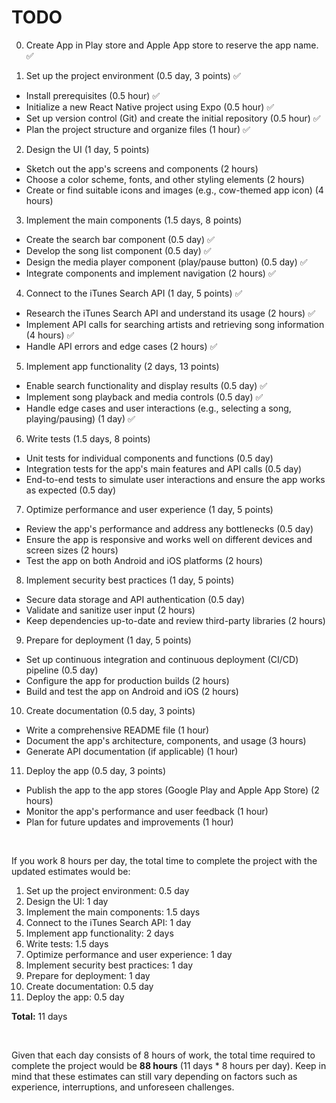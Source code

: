 # TODO

0. Create App in Play store and Apple App store to reserve the app name. ✅

1. Set up the project environment (0.5 day, 3 points) ✅

- Install prerequisites (0.5 hour) ✅
- Initialize a new React Native project using Expo (0.5 hour) ✅
- Set up version control (Git) and create the initial repository (0.5 hour) ✅
- Plan the project structure and organize files (1 hour) ✅

2. Design the UI (1 day, 5 points)

- Sketch out the app's screens and components (2 hours)
- Choose a color scheme, fonts, and other styling elements (2 hours)
- Create or find suitable icons and images (e.g., cow-themed app icon) (4 hours)

3. Implement the main components (1.5 days, 8 points)

- Create the search bar component (0.5 day) ✅
- Develop the song list component (0.5 day) ✅
- Design the media player component (play/pause button) (0.5 day) ✅
- Integrate components and implement navigation (2 hours) ✅

4. Connect to the iTunes Search API (1 day, 5 points) ✅

- Research the iTunes Search API and understand its usage (2 hours) ✅
- Implement API calls for searching artists and retrieving song information (4 hours) ✅
- Handle API errors and edge cases (2 hours) ✅

5. Implement app functionality (2 days, 13 points)

- Enable search functionality and display results (0.5 day) ✅
- Implement song playback and media controls (0.5 day) ✅
- Handle edge cases and user interactions (e.g., selecting a song, playing/pausing) (1 day) ✅

6. Write tests (1.5 days, 8 points)

- Unit tests for individual components and functions (0.5 day)
- Integration tests for the app's main features and API calls (0.5 day)
- End-to-end tests to simulate user interactions and ensure the app works as expected (0.5 day)

7. Optimize performance and user experience (1 day, 5 points)

- Review the app's performance and address any bottlenecks (0.5 day)
- Ensure the app is responsive and works well on different devices and screen sizes (2 hours)
- Test the app on both Android and iOS platforms (2 hours)

8. Implement security best practices (1 day, 5 points)

- Secure data storage and API authentication (0.5 day)
- Validate and sanitize user input (2 hours)
- Keep dependencies up-to-date and review third-party libraries (2 hours)

9. Prepare for deployment (1 day, 5 points)

- Set up continuous integration and continuous deployment (CI/CD) pipeline (0.5 day)
- Configure the app for production builds (2 hours)
- Build and test the app on Android and iOS (2 hours)

10. Create documentation (0.5 day, 3 points)

- Write a comprehensive README file (1 hour)
- Document the app's architecture, components, and usage (3 hours)
- Generate API documentation (if applicable) (1 hour)

11. Deploy the app (0.5 day, 3 points)

- Publish the app to the app stores (Google Play and Apple App Store) (2 hours)
- Monitor the app's performance and user feedback (1 hour)
- Plan for future updates and improvements (1 hour)

</br>

If you work 8 hours per day, the total time to complete the project with the updated estimates would be:

1. Set up the project environment: 0.5 day
2. Design the UI: 1 day
3. Implement the main components: 1.5 days
4. Connect to the iTunes Search API: 1 day
5. Implement app functionality: 2 days
6. Write tests: 1.5 days
7. Optimize performance and user experience: 1 day
8. Implement security best practices: 1 day
9. Prepare for deployment: 1 day
10. Create documentation: 0.5 day
11. Deploy the app: 0.5 day
    </br>

**Total:** 11 days

</br>

Given that each day consists of 8 hours of work, the total time required to complete the project would be **88 hours** (11 days \* 8 hours per day). Keep in mind that these estimates can still vary depending on factors such as experience, interruptions, and unforeseen challenges.
